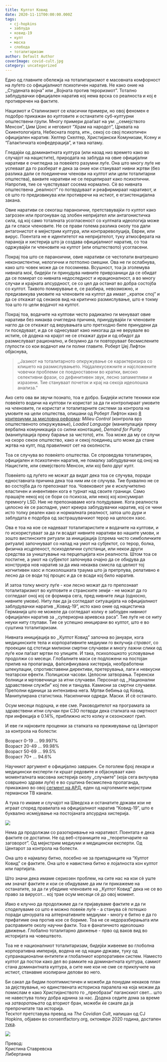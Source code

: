 ```yaml
---
title: Култот Ковид
date: 2020-11-11T00:00:00.000Z
tags:
  - cj-hopkins
  - заблуда
  - ковид-19
  - култ
  - маска
  - слобода
  - тоталитаризам
author: Default Author
coverImage: covid-cult.jpg
category: uncategorized
---
```


Едно од главните обележја на тоталитаризмот е масовната комфорност на луѓето со официјалниот психотичен наратив. Не како оние на ,,Студената војна” или ,,Војната против тероризмот”. Тотално заблудувачки официјален наратив кој нема врска со реалноста и кој е противречен на фактите.

Нацизмот и Сталинизмот се класични примери, но овој феномен е подобро прикажан во култовите и останатите суб-културни општествени групи. Многу примери доаѓаат на ум: ,,семејството Менсон”, Џим Џонс и неговиот “Храм на народот”, Црквата на Скиентологијата, Небесната порта, итн., секој со свој психотичен официјален наратив: Хелтер Скелтер, Христијански Комунизам, Ксену и “Галактичката конфедерација”, и така натаму. 

Гледајќи од доминантната култура (или назад низ времето како во случајот на нацистите), природата на заблуда на овие официјални наративи е очигледна за повеќето разумни луѓе. Она што многу луѓе не успеваат да го разберат е дека за оние кои стануваат нивни жртви (без разлика дали се поединечни членови на култот или цели тоталитарни општества), ваквите наративи не се перцепираат како психотични. Напротив, тие се чувствуваат сосема нормално. Сè во нивната општествена „реалност“ го потврдуваат и реафирмираат наративот, и сè што го предизвикува или противречи на истиот, е егзистенцијална закана.

Овие наративи се секогаш параноични, претставувајќи го култот како загрозен или прогонуван од злобен непријател или антагонистичка сила, од кој само тоталната усогласеност со култната идеологија може да ги спаси членовите. Не се прави голема разлика околу тоа дали антагонистот е мејнстрим култура, или контрареволуција, Евреи, или вирус. Поентата не е идентитетот на непријателот, туку атмосферата на параноја и хистерија што ја создава официјалниот наратив, со тоа одржувајќи ги членовите на култот (или општеството) усогласени.

Покрај тоа што се параноични, овие наративи се честопати внатрешно неконзистентни, нелогични и потполно смешни. Ова не ги ослабнува, како што човек може да се посомнева. Всушност, тоа ја зголемува нивната моќ, бидејќи ги принудува нивните приврзаници да се обидат да се помират со нивната недоследност и ирационалност, а во многу случаи и крајната апсурдност, се со цел да останат во добра состојба со култот. Таквото помирување е, се разбира, невозможно, и предизвикува умовите на членовите на култот да имаат ,,краток спој” и да се откажат од секаков вид на критичко размислување, што е токму тоа што го цели водачот на култот.

Покрај тоа, водачите на култови често радикално ги менуваат овие наративи без никаква очигледна причина, принудувајќи ги членовите нагло да се откажат од верувањата што претходно биле принудени да ги поседуваат, и да се однесуваат како никогаш да не верувале во истите, сè додека на крајот не се откажат дури и од обидот да размислуваат рационално, и безумно да ги повторуваат бесмислените глупости со кои водачот им ги полни главите. Роберт Џеј Лифтон објаснува,

> ,,Јазикот на тоталитарното опкружување се карактеризира со клишето на размислувањето. Најдалекусежните и најсложените човечки проблеми се поедноставени во кратки, високо селективни фрази, со дефинитивен звук, лесно запаметливи и изразени. Тие стануваат почеток и крај на секоја идеолошка анализа.”

Ако сето ова ви звучи познато, тоа е добро. Бидејќи истите техники кои повеќето водичи на култови ги користат за да ги контролираат умовите на членовите, ги користат и тоталитарните системи за контрола на умовите на цели општества, опишани од Роберт Лифтон како [8 критериуми за мисловна реформа](https://www.openmindsfoundation.org/the-basics-liftons-eight-criteria-of-thought-reform/): _Milieu Control_ (контрола врз општественото опкружување), _Loaded Language_ (манипулација преку вербална комуникација со силни конотации), _Demand for Purity_ (манипулација преку барање за _чистота_), итн. Тоа може да му се случи на скоро секое општество, како и секој поединец што може да стане жртва на култ, под правилниот сет на околности.

Тоа се случува во повеќето општества. Се спроведува тоталитарен, официјален и психотичен наратив, не помалку заблудувачки од оној на Нацистите, или семејството Менсон, или кој било друг култ.

Повеќето од луѓето не можат да видат дека тоа се случува, поради едноставната причина дека тоа ним им се случува. Тие буквално не се во состојба да го препознаат тоа. Човековиот ум е исклучително еластичен и инвентивен кога е турнат над своите граници. Само прашајте некој кој се бори со психоза, или некој кој консумирал премногу LSD. Ние не препознаваме кога полудуваме. Кога реалноста целосно ќе се распадне, умот креира заблудувачки наратив, кој се чини исто толку реален како и нормалната реалност, затоа што дури и заблудата е подобра од застрашувачкиот терор на целосен хаос.

Ова е тоа на кое се надеваат тоталитаристите и водачите на култови, и го искористуваат за да ги всадат нивните наративи во нашите умови, и зошто вистинските ритуали за иницијација (спрема чисто симболичките ритуали) започнуваат со напад на умот на субјектот, со терор, болка, физичка исцрпеност, психоделични супстанци, или некои други средства за уништување на перцепцијата кон реалноста. Штом тоа се постигне, а умот на субјектот започнува очајно да се обидува да конструира нов наратив за да има некаква смисла од целиот тој когнитивен хаос и психолошката траума што ја претрпува, релативно е лесно да се води тој процес и да се всади кој било наратив.

И затоа толку многу луѓе - кои лесно можат да го препознаат тоталитаризмот во култовите и странските земји - не можат да го согледаат оној кој се формира сега, пред нивните лица (односно, нивните умови). Ниту пак да ја согледаат ситуацијата на официјалниот заблудувачки наратив ,,Ковид-19”, исто како оние од нацистичка Германија што не можеле да согледаат колку е заблуден нивниот официјален наратив за ,,супериорна ариевска раса”. Тие луѓе не се ниту неуки ниту глупави. Тие се успешно иницирани во култот, што е во суштина тоталитаризам.

Нивната иницијација во ,,Култот Ковид” започна во јануари, кога медицинските тела и корпоративните медиуми го вклучија _стравот_, со проекции од стотици милиони смртни случаеви и многу лажни слики од луѓе кои паѓаат мртви по улиците. И така, психолошкото условување продолжи со месеци. Глобалните маси се подложени на постојан прилив на пропаганда, фалсификувана хистерија, необработени шпекулации, спротивставени директиви, претерувања, лаги и невкусни театарски ефекти. Полициски часови. Целосни затворања. Tеренски болници и мртовечници за итни случаеви. Персонал од ,,Национални здравствени служби” кој пее и танцува. Камиони за смртни случаеви. Преполни eдиници за интензивна нега. Мртви бебиња од Ковид. Манипулирана статистика. Насилнички одреди. Маски. И сè останато. 

Осум месеци подоцна, и еве сме. Раководителот на програмата за здравствени итни случаи при СЗО потврди дека стапката на смртност при инфекција е 0.14%, приближно исто колку и сезонскиот грип. 

И еве ги најновите проценки за стапката на преживување од Центарот за контрола на болести:

Возраст 0-19 … 99.997%  
Возраст 20-49 … 99.98%  
Возраст 50-69 … 99.5%  
Возраст 70+ … 94.6%

Научниот аргумент е официјално завршен. Се поголем број лекари и медицински експерти ги кршат редовите и објаснуваат како моменталната масовна хистерија околу „случаите“ (која сега вклучува совршено здрави луѓе) е во суштина бесмислена пропаганда, прикажано во овој [сегмент на АРД](https://odysee.com/@hobeets:0/ard-scientists-call-for-second-phase:7), еден од најголемите мејнстрим германски ТВ канали.

А тука го имаме и случајот на Шведска и останатите држави кои не играат според правилата на официјалниот наратив “Ковид-19”, што е буквално исмејување на постојаната апсурдна хистерија.

![](http://libertaniabackup.local/wp-content/uploads/2020/11/sweden-kris.png)

Нема да продолжам со разоткривање на наративот. Поентата е дека фактите се достапни. Не од веб-страниците на ,,теоретичарите на заговорот”. Од мејнстрим медиуми и медицински експерти. Од Центарот за контрола на болести. 

Она што е најмалку битно, посебно не за припадниците на “Култот Ковид” се фактите. Она што е навистина битно е лојалноста кон култот или партијата.

Што значи дека имаме сериозен проблем, на сите нас на кои сè уште им значат фактите и кои се обидуваме да им ги прикажеме на останатите, за да ги убедиме членовите на ,,Култот Ковид” дека не се во право за вирусот… кој трае осум месеци сѐ до овој момент.

Иако е клучно да продолжиме да ги пријавуваме фактите и да ги споделуваме со што е можно повеќе луѓе - а станува сè потешко поради цензурата на алтернативните медиуми - многу е битно е да го прифатиме она против кое се бориме. Тоа не се недоразбирањата или расправиите околу научни факти. Тоа е фанатичното идеолошко движење. Глобално тоталитарно движење - прво од ваков вид во историјата на човештвото.

Тоа не е националниот тоталитаризам, бидејќи живееме во глоболна корпоративна империја, водена не од нации-држави, туку од супранационални ентитети и глобалниот корпоративен систем. Наместо култот да постои како дел во рамките на доминантната култура, самиот стана доминантната култура, а сите ние кои не сме се приклучиле на истиот, станавме изолирани делови во него. 

Би сакал да бидам пооптимистичен и можеби да понудам некаков план за дејствување, но единствената историска паралела на која можам да помислам е како Христијанството го ,,преобрази” паганскиот свет… што не навестува толку добра иднина за нас. Додека седите дома за време на _затворатањата_ од вториот бран, можеби ќе сакате да ја препрочитате таа историја.  
Тесктот претставува превод на _The Covidian Cult_, напишан од CJ Hopkins, објавен во consentfactory.org, октомври 2020 година, достапен [тука](https://consentfactory.org/2020/10/13/the-covidian-cult/).

![](http://libertaniabackup.local/wp-content/uploads/2020/05/Screen-Shot-2020-05-21-at-6.10.02-PM-1024x998.png)

Превод:  
Кристина Ставревска  
Либертаниа

